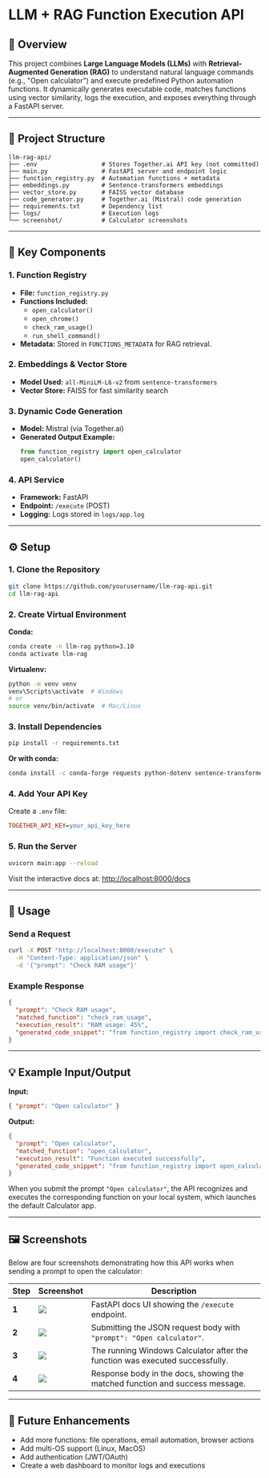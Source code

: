 # LLM + RAG Function Execution API

## 📖 Overview  
This project combines **Large Language Models (LLMs)** with **Retrieval-Augmented Generation (RAG)** to understand natural language commands (e.g., "Open calculator") and execute predefined Python automation functions. It dynamically generates executable code, matches functions using vector similarity, logs the execution, and exposes everything through a FastAPI server.

---

## 📂 Project Structure  

```text
llm-rag-api/
├── .env                  # Stores Together.ai API key (not committed)
├── main.py               # FastAPI server and endpoint logic
├── function_registry.py  # Automation functions + metadata
├── embeddings.py         # Sentence-transformers embeddings
├── vector_store.py       # FAISS vector database
├── code_generator.py     # Together.ai (Mistral) code generation
├── requirements.txt      # Dependency list
├── logs/                 # Execution logs
└── screenshot/           # Calculator screenshots
```

---

## 🧩 Key Components  

### 1. **Function Registry**
- **File:** `function_registry.py`
- **Functions Included:**
  - `open_calculator()`
  - `open_chrome()`
  - `check_ram_usage()`
  - `run_shell_command()`
- **Metadata:** Stored in `FUNCTIONS_METADATA` for RAG retrieval.

### 2. **Embeddings & Vector Store**
- **Model Used:** `all-MiniLM-L6-v2` from `sentence-transformers`
- **Vector Store:** FAISS for fast similarity search

### 3. **Dynamic Code Generation**
- **Model:** Mistral (via Together.ai)
- **Generated Output Example:**
  ```python
  from function_registry import open_calculator
  open_calculator()
  ```

### 4. **API Service**
- **Framework:** FastAPI  
- **Endpoint:** `/execute` (POST)  
- **Logging:** Logs stored in `logs/app.log`

---

## ⚙️ Setup  

### 1. Clone the Repository

```bash
git clone https://github.com/yourusername/llm-rag-api.git
cd llm-rag-api
```

### 2. Create Virtual Environment

**Conda:**
```bash
conda create -n llm-rag python=3.10
conda activate llm-rag
```

**Virtualenv:**
```bash
python -m venv venv
venv\Scripts\activate  # Windows
# or
source venv/bin/activate  # Mac/Linux
```

### 3. Install Dependencies

```bash
pip install -r requirements.txt
```

**Or with conda:**
```bash
conda install -c conda-forge requests python-dotenv sentence-transformers faiss-cpu fastapi uvicorn psutil
```

### 4. Add Your API Key

Create a `.env` file:

```ini
TOGETHER_API_KEY=your_api_key_here
```

### 5. Run the Server

```bash
uvicorn main:app --reload
```

Visit the interactive docs at: [http://localhost:8000/docs](http://localhost:8000/docs)

---

## 🚀 Usage

### Send a Request

```bash
curl -X POST "http://localhost:8000/execute" \
  -H "Content-Type: application/json" \
  -d '{"prompt": "Check RAM usage"}'
```

### Example Response

```json
{
  "prompt": "Check RAM usage",
  "matched_function": "check_ram_usage",
  "execution_result": "RAM usage: 45%",
  "generated_code_snippet": "from function_registry import check_ram_usage\ncheck_ram_usage()"
}
```

---

## 💡 Example Input/Output

**Input:**

```json
{ "prompt": "Open calculator" }
```

**Output:**

```json
{
  "prompt": "Open calculator",
  "matched_function": "open_calculator",
  "execution_result": "Function executed successfully",
  "generated_code_snippet": "from function_registry import open_calculator\nopen_calculator()"
}
```

When you submit the prompt `"Open calculator"`, the API recognizes and executes the corresponding function on your local system, which launches the default Calculator app.

---

## 🖼️ Screenshots

Below are four screenshots demonstrating how this API works when sending a prompt to open the calculator:

| Step                 | Screenshot                       | Description                                                                     |
|----------------------|----------------------------------|---------------------------------------------------------------------------------|
| **1**               | ![](screenshot/1.png)            | FastAPI docs UI showing the `/execute` endpoint.                               |
| **2**               | ![](screenshot/2.png)            | Submitting the JSON request body with `"prompt": "Open calculator"`.           |
| **3**               | ![](screenshot/3.png)            | The running Windows Calculator after the function was executed successfully.    |
| **4**               | ![](screenshot/4.png)            | Response body in the docs, showing the matched function and success message.    |

---

## 🔮 Future Enhancements  
- Add more functions: file operations, email automation, browser actions  
- Add multi-OS support (Linux, MacOS)  
- Add authentication (JWT/OAuth)  
- Create a web dashboard to monitor logs and executions
